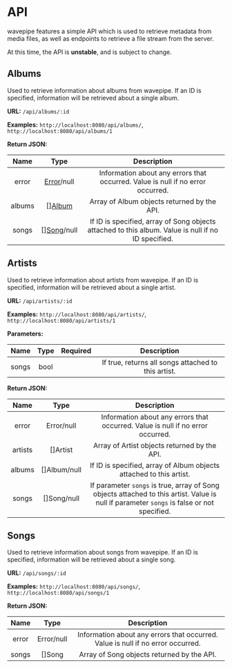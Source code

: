 API
===

wavepipe features a simple API which is used to retrieve metadata from media files, as well as endpoints
to retrieve a file stream from the server.

At this time, the API is **unstable**, and is subject to change.

## Albums
Used to retrieve information about albums from wavepipe.  If an ID is specified, information will be
retrieved about a single album.

**URL:** `/api/albums/:id`

**Examples:** `http://localhost:8080/api/albums/`, `http://localhost:8080/api/albums/1`

**Return JSON:**

| Name | Type | Description |
| :--: | :--: | :---------: |
| error | [Error](http://godoc.org/github.com/mdlayher/wavepipe/api#Error)/null | Information about any errors that occurred.  Value is null if no error occurred. |
| albums | \[\][Album](http://godoc.org/github.com/mdlayher/wavepipe/data#Album) | Array of Album objects returned by the API. |
| songs | \[\][Song](http://godoc.org/github.com/mdlayher/wavepipe/data#Song)/null | If ID is specified, array of Song objects attached to this album.  Value is null if no ID specified. |

## Artists
Used to retrieve information about artists from wavepipe.  If an ID is specified, information will be
retrieved about a single artist.

**URL:** `/api/artists/:id`

**Examples:** `http://localhost:8080/api/artists/`, `http://localhost:8080/api/artists/1`

**Parameters:**

| Name | Type | Required | Description |
| :--: | :--: | :------: | :---------: |
| songs | bool | | If true, returns all songs attached to this artist. |

**Return JSON:**

| Name | Type | Description |
| :--: | :--: | :---------: |
| error | Error/null | Information about any errors that occurred.  Value is null if no error occurred. |
| artists | []Artist | Array of Artist objects returned by the API. |
| albums | []Album/null | If ID is specified, array of Album objects attached to this artist. |
| songs | []Song/null | If parameter `songs` is true, array of Song objects attached to this artist.  Value is null if parameter `songs` is false or not specified. |

## Songs
Used to retrieve information about songs from wavepipe.  If an ID is specified, information will be
retrieved about a single song.

**URL:** `/api/songs/:id`

**Examples:** `http://localhost:8080/api/songs/`, `http://localhost:8080/api/songs/1`

**Return JSON:**

| Name | Type | Description |
| :--: | :--: | :---------: |
| error | Error/null | Information about any errors that occurred.  Value is null if no error occurred. |
| songs | []Song | Array of Song objects returned by the API. |
